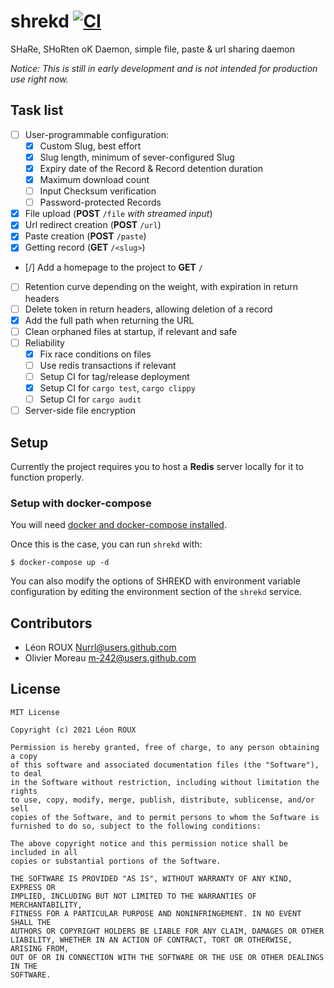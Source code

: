 # shrekd [![CI](https://github.com/Nurrl/shrekd/actions/workflows/ci.yml/badge.svg)](https://github.com/Nurrl/shrekd/actions/workflows/ci.yml)
SHaRe, SHoRten oK Daemon, simple file, paste &amp; url sharing daemon

*Notice: This is still in early development and is not intended for production use right now.*

## Task list
- [ ] User-programmable configuration:
    - [x] Custom Slug, best effort
    - [x] Slug length, minimum of sever-configured Slug
    - [x] Expiry date of the Record & Record detention duration
    - [x] Maximum download count
    - [ ] Input Checksum verification
    - [ ] Password-protected Records
- [x] File upload (**POST** `/file` *with streamed input*)
- [x] Url redirect creation (**POST** `/url`)
- [x] Paste creation (**POST** `/paste`)
- [x] Getting record (**GET** `/<slug>`)
- [/] Add a homepage to the project to **GET** `/`
- [ ] Retention curve depending on the weight, with expiration in return headers
- [ ] Delete token in return headers, allowing deletion of a record
- [x] Add the full path when returning the URL
- [ ] Clean orphaned files at startup, if relevant and safe
- [ ] Reliability
    - [x] Fix race conditions on files
    - [ ] Use redis transactions if relevant
    - [ ] Setup CI for tag/release deployment
    - [x] Setup CI for `cargo test`, `cargo clippy`
    - [ ] Setup CI for `cargo audit`
- [ ] Server-side file encryption

## Setup

Currently the project requires you to host a **Redis** server locally for it to function properly.

### Setup with docker-compose

You will need [docker and docker-compose installed](https://docs.docker.com/compose/install/).

Once this is the case, you can run `shrekd` with:

```shell
$ docker-compose up -d
```

You can also modify the options of SHREKD with environment variable configuration by
editing the environment section of the `shrekd` service.

## Contributors

- Léon ROUX <Nurrl@users.github.com>
- Olivier Moreau <m-242@users.github.com>

## License

```
MIT License

Copyright (c) 2021 Léon ROUX

Permission is hereby granted, free of charge, to any person obtaining a copy
of this software and associated documentation files (the "Software"), to deal
in the Software without restriction, including without limitation the rights
to use, copy, modify, merge, publish, distribute, sublicense, and/or sell
copies of the Software, and to permit persons to whom the Software is
furnished to do so, subject to the following conditions:

The above copyright notice and this permission notice shall be included in all
copies or substantial portions of the Software.

THE SOFTWARE IS PROVIDED "AS IS", WITHOUT WARRANTY OF ANY KIND, EXPRESS OR
IMPLIED, INCLUDING BUT NOT LIMITED TO THE WARRANTIES OF MERCHANTABILITY,
FITNESS FOR A PARTICULAR PURPOSE AND NONINFRINGEMENT. IN NO EVENT SHALL THE
AUTHORS OR COPYRIGHT HOLDERS BE LIABLE FOR ANY CLAIM, DAMAGES OR OTHER
LIABILITY, WHETHER IN AN ACTION OF CONTRACT, TORT OR OTHERWISE, ARISING FROM,
OUT OF OR IN CONNECTION WITH THE SOFTWARE OR THE USE OR OTHER DEALINGS IN THE
SOFTWARE.
```
